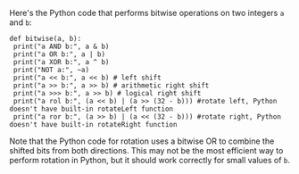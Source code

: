 Here's the Python code that performs bitwise operations on two integers `a` and `b`:
```
def bitwise(a, b):
 print("a AND b:", a & b)
 print("a OR b:", a | b)
 print("a XOR b:", a ^ b)
 print("NOT a:", ~a)
 print("a << b:", a << b) # left shift
 print("a >> b:", a >> b) # arithmetic right shift
 print("a >>> b:", a >> b) # logical right shift
 print("a rol b:", (a << b) | (a >> (32 - b))) #rotate left, Python doesn't have built-in rotateLeft function
 print("a ror b:", (a >> b) | (a << (32 - b))) #rotate right, Python doesn't have built-in rotateRight function
``` 
Note that the Python code for rotation uses a bitwise OR to combine the shifted bits from both directions. This may not be the most efficient way to perform rotation in Python, but it should work correctly for small values of `b`.

